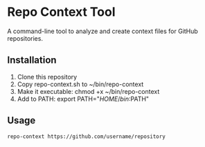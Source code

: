 # Repo Context Tool

A command-line tool to analyze and create context files for GitHub repositories.

## Installation

1. Clone this repository
2. Copy repo-context.sh to ~/bin/repo-context
3. Make it executable: chmod +x ~/bin/repo-context
4. Add to PATH: export PATH="$HOME/bin:$PATH"

## Usage

```bash
repo-context https://github.com/username/repository
```
